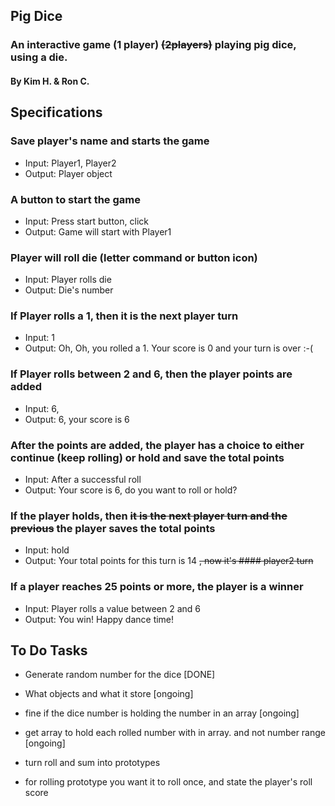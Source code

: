 ## Pig Dice

### An interactive game (1 player) ~~(2players)~~ playing pig dice, using a die.

#### By Kim H. & Ron C.

## Specifications

### Save player's name and starts the game
 -  Input: Player1, Player2
 -  Output: Player object

### A button to start the game
 -  Input: Press start button, click
 -  Output: Game will start with Player1

### Player will roll die (letter command or button icon)
 -  Input: Player rolls die
 -  Output: Die's number

### If Player rolls a 1, then it is the next player turn
 -  Input: 1
 -  Output: Oh, Oh, you rolled a 1.  Your score is 0 and your turn is over :-(

### If Player rolls between 2 and 6, then the player points are added
 -  Input: 6,
 - Output: 6, your score is 6

### After the points are added, the player has a choice to either continue (keep rolling) or hold and save the total points
 -  Input: After a successful roll
 -  Output: Your score is 6, do you want to roll or hold?

### If the player holds, then ~~it is the next player turn and the previous~~ the player saves the total points
 -  Input: hold
 -  Output: Your total points for this turn is 14 ~~, now it's #### player2 turn~~

### If a player reaches 25 points or more, the player is a winner
 -  Input: Player rolls a value between 2 and 6
 -  Output: You win!  Happy dance time!

## To Do Tasks

 - Generate random number for the dice [DONE]
 - What objects and what it store [ongoing]

 -  fine if the dice number is holding the number in an array [ongoing]
 -  get array to hold each rolled number with in array. and not number range [ongoing]

 - turn roll and sum into prototypes
 - for rolling prototype you want it to roll once, and state the player's roll score 
